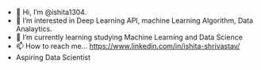 - 👋 Hi, I’m @ishita1304.
- 👀 I’m interested in Deep Learning API, machine Learning Algorithm, Data Analaytics.
- 🌱 I’m currently learning studying Machine Learning and Data Science
- 📫 How to reach me... https://www.linkedin.com/in/ishita-shrivastav/
-  Aspiring Data Scientist 
<!---
ishita1304/ishita1304 is a ✨ special ✨ repository because its `README.md` (this file) appears on your GitHub profile.
You can click the Preview link to take a look at your changes.
--->
